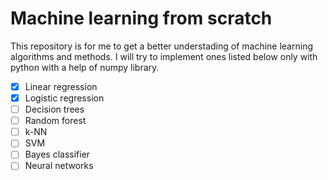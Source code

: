 # Machine learning from scratch
This repository is for me to get a better understading of machine learning algorithms and methods. I will try to implement ones listed below only with python with a help of numpy library. 

- [x] Linear regression
- [x] Logistic regression
- [ ] Decision trees
- [ ] Random forest
- [ ] k-NN
- [ ] SVM
- [ ] Bayes classifier
- [ ] Neural networks
